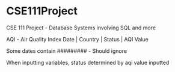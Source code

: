 # CSE111Project
CSE 111 Project - Database Systems involving SQL and more

AQI - Air Quality Index
Date | Country | Status | AQI Value

Some dates contain ######### - Should ignore

When inputting variables, status determined by aqi value inputted
